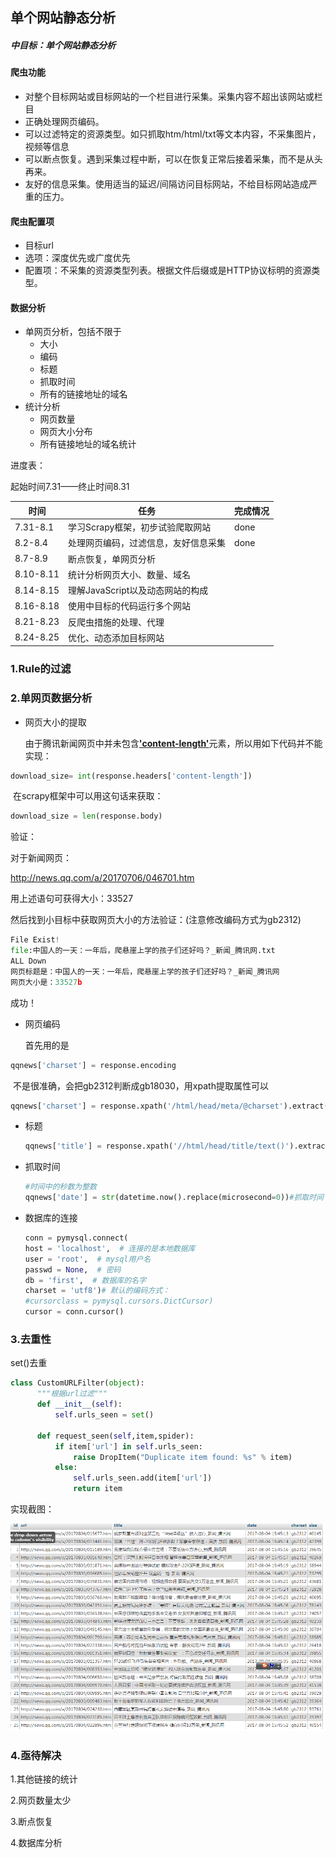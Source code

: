 ## 单个网站静态分析

##### 中目标：单个网站静态分析

#### 爬虫功能

- 对整个目标网站或目标网站的一个栏目进行采集。采集内容不超出该网站或栏目
- 正确处理网页编码。
- 可以过滤特定的资源类型。如只抓取htm/html/txt等文本内容，不采集图片，视频等信息
- 可以断点恢复。遇到采集过程中断，可以在恢复正常后接着采集，而不是从头再来。
- 友好的信息采集。使用适当的延迟/间隔访问目标网站，不给目标网站造成严重的压力。

#### 爬虫配置项

- 目标url
- 选项：深度优先或广度优先
- 配置项：不采集的资源类型列表。根据文件后缀或是HTTP协议标明的资源类型。

#### 数据分析

- 单网页分析，包括不限于
  - 大小
  - 编码
  - 标题
  - 抓取时间
  - 所有的链接地址的域名
- 统计分析
  - 网页数量
  - 网页大小分布
  - 所有链接地址的域名统计



进度表：

起始时间7.31——终止时间8.31

| 时间        | 任务                    | 完成情况 |
| --------- | --------------------- | ---- |
| 7.31-8.1  | 学习Scrapy框架，初步试验爬取网站   | done |
| 8.2-8.4   | 处理网页编码，过滤信息，友好信息采集    | done |
| 8.7-8.9   | 断点恢复，单网页分析            |      |
| 8.10-8.11 | 统计分析网页大小、数量、域名        |      |
| 8.14-8.15 | 理解JavaScript以及动态网站的构成 |      |
| 8.16-8.18 | 使用中目标的代码运行多个网站        |      |
| 8.21-8.23 | 反爬虫措施的处理、代理           |      |
| 8.24-8.25 | 优化、动态添加目标网站           |      |



### 1.Rule的过滤



### 2.单网页数据分析

- 网页大小的提取

  由于腾讯新闻网页中并未包含<u>**'content-length'**</u>元素，所以用如下代码并不能实现：

```python
download_size= int(response.headers['content-length'])
```

​	在scrapy框架中可以用这句话来获取：

```python
download_size = len(response.body)
```

验证：

对于新闻网页：

http://news.qq.com/a/20170706/046701.htm

用上述语句可获得大小：33527

然后找到小目标中获取网页大小的方法验证：(注意修改编码方式为gb2312)

```python
File Exist!
file:中国人的一天：一年后，爬悬崖上学的孩子们还好吗？_新闻_腾讯网.txt
ALL Down
网页标题是：中国人的一天：一年后，爬悬崖上学的孩子们还好吗？_新闻_腾讯网
网页大小是：33527b
```

成功！

- 网页编码

  首先用的是

```python
qqnews['charset'] = response.encoding
```

​	不是很准确，会把gb2312判断成gb18030，用xpath提取属性可以

```python
qqnews['charset'] = response.xpath('/html/head/meta/@charset').extract()[0]#网页编码
```

- 标题

  ```python
  qqnews['title'] = response.xpath('//html/head/title/text()').extract()#标题
  ```


- 抓取时间

  ```python
  #时间中的秒数为整数
  qqnews['date'] = str(datetime.now().replace(microsecond=0))#抓取时间
  ```


- 数据库的连接

  ```python
  conn = pymysql.connect(
  host = 'localhost',  # 连接的是本地数据库
  user = 'root',  # mysql用户名
  passwd = None,  # 密码
  db = 'first',  # 数据库的名字
  charset = 'utf8')# 默认的编码方式：
  #cursorclass = pymysql.cursors.DictCursor)
  cursor = conn.cursor()
  ```

### 3.去重性

set()去重

```python
class CustomURLFilter(object):
      """根据url过滤"""
      def __init__(self):
          self.urls_seen = set()

      def request_seen(self,item,spider):
          if item['url'] in self.urls_seen:
              raise DropItem("Duplicate item found: %s" % item)
          else:
              self.urls_seen.add(item['url'])
              return item
```

实现截图：

  ![1](png\1.PNG)

### 4.亟待解决

1.其他链接的统计

2.网页数量太少

3.断点恢复

4.数据库分析

